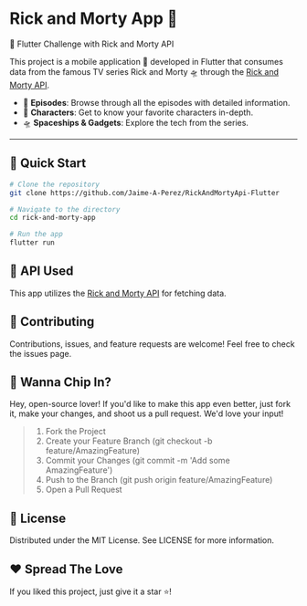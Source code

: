 # Rick and Morty App 🌌

🚀 Flutter Challenge with Rick and Morty API


This project is a mobile application 📱 developed in Flutter that consumes data from the famous TV series Rick and Morty 🛸 through the [Rick and Morty API](https://rickandmortyapi.com/).


- 📜 **Episodes**: Browse through all the episodes with detailed information.
- 🧪 **Characters**: Get to know your favorite characters in-depth.
- 🛸 **Spaceships & Gadgets**: Explore the tech from the series.

---

## 🚀 Quick Start

```bash
# Clone the repository
git clone https://github.com/Jaime-A-Perez/RickAndMortyApi-Flutter

# Navigate to the directory
cd rick-and-morty-app

# Run the app
flutter run
   ```

##   🤖 API Used

This app utilizes the [Rick and Morty API](https://rickandmortyapi.com/) for fetching data.

## 🤝 Contributing

Contributions, issues, and feature requests are welcome! Feel free to check the issues page.

## 🤝 Wanna Chip In? 
Hey, open-source lover! If you'd like to make this app even better, just fork it, make your changes, and shoot us a pull request. We'd love your input!

> 1. Fork the Project
> 2. Create your Feature Branch (git checkout -b feature/AmazingFeature)
> 3. Commit your Changes (git commit -m 'Add some AmazingFeature')
> 4. Push to the Branch (git push origin feature/AmazingFeature)
> 5. Open a Pull Request

## 📜 License

Distributed under the MIT License. See LICENSE for more information.

## ❤️ Spread The Love 

If you liked this project, just give it a star ⭐! 
